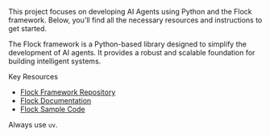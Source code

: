 This project focuses on developing AI Agents using Python and the Flock framework. Below, you'll find all the necessary resources and instructions to get started.

The Flock framework is a Python-based library designed to simplify the development of AI agents. It provides a robust and scalable foundation for building intelligent systems.

Key Resources
- [Flock Framework Repository](https://github.com/whiteducksoftware/flock)
- [Flock Documentation](https://whiteducksoftware.github.io/flock/)
- [Flock Sample Code](https://github.com/whiteducksoftware/flock-showcase)

Always use `uv`.
